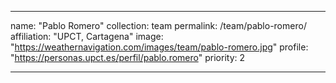 ---

name: "Pablo Romero"
collection: team
permalink: /team/pablo-romero/
affiliation: "UPCT, Cartagena"
image: "https://weathernavigation.com/images/team/pablo-romero.jpg"
profile: "https://personas.upct.es/perfil/pablo.romero"
priority: 2

---